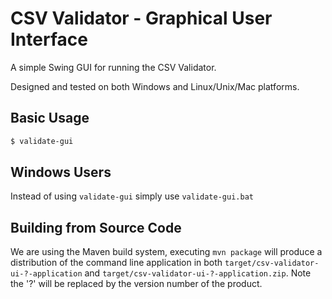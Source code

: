 CSV Validator - Graphical User Interface
========================================

A simple Swing GUI for running the CSV Validator.

Designed and tested on both Windows and Linux/Unix/Mac platforms.


Basic Usage
-----------

```bash
$ validate-gui
```


Windows Users
-------------

Instead of using `validate-gui` simply use `validate-gui.bat`


Building from Source Code
-------------------------

We are using the Maven build system, executing `mvn package` will produce a distribution of the command line application in both `target/csv-validator-ui-?-application` and `target/csv-validator-ui-?-application.zip`. Note the '?' will be replaced by the version number of the product.